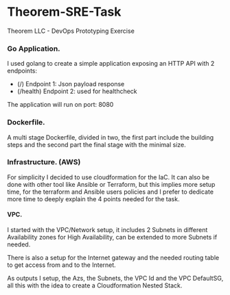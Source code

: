 # Theorem-SRE-Task
Theorem LLC - DevOps Prototyping Exercise

### Go Application.

I used golang to create a simple application exposing an HTTP API with 2 endpoints:
  -  (/) Endpoint 1: Json payload response
  -  (/health) Endpoint 2: used for healthcheck

The application will run on port: 8080

### Dockerfile.

A multi stage Dockerfile, divided in two, the first part include the building steps and the second part the final stage with the minimal size.

### Infrastructure. (AWS)

For simplicity I decided to use cloudformation for the IaC. It can also be done with other tool like Ansible or Terraform, but this implies more setup time, for the terraform and Ansible users policies and I prefer to dedicate more time to deeply explain the 4 points needed for the task.

#### VPC.

I started with the VPC/Network setup, it includes 2 Subnets in different Availability zones for High Availability, can be extended to more Subnets if needed.

There is also a setup for the Internet gateway and the needed routing table to get access from and to the Internet. 

As outputs I setup, the Azs, the Subnets, the VPC Id and the VPC DefaultSG, all this with the idea to create a Cloudformation Nested Stack.
